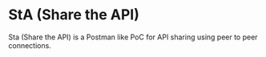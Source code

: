 # StA (Share the API)

Sta (Share the API) is a Postman like PoC for API sharing using peer to peer connections. 

